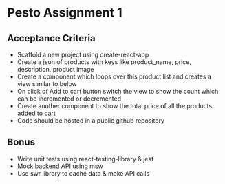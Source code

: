 # Pesto Assignment 1

## Acceptance Criteria
- Scaffold a new project using create-react-app
- Create a json of products with keys like product_name, price, description, product image
- Create a component which loops over this product list and creates a view similar to below
- On click of Add to cart button switch the view to show the count which can be incremented or decremented
- Create another component to show the total price of all the products added to cart
- Code should be hosted in a public github repository

## Bonus
- Write unit tests using react-testing-library & jest
- Mock backend API using msw
- Use swr library to cache data & make API calls
